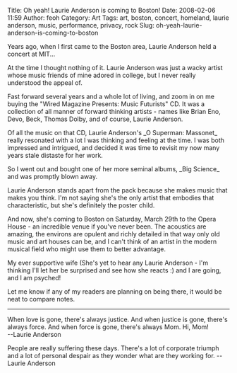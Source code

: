Title: Oh yeah! Laurie Anderson is coming to Boston!
Date: 2008-02-06 11:59
Author: feoh
Category: Art
Tags: art, boston, concert, homeland, laurie anderson, music, performance, privacy, rock
Slug: oh-yeah-laurie-anderson-is-coming-to-boston

Years ago, when I first came to the Boston area, Laurie Anderson held a
concert at MIT...

<!--more-->

At the time I thought nothing of it. Laurie Anderson was just a wacky
artist whose music friends of mine adored in college, but I never really
understood the appeal of.

Fast forward several years and a whole lot of living, and zoom in on me
buying the "Wired Magazine Presents: Music Futurists" CD. It was a
collection of all manner of forward thinking artists - names like Brian
Eno, Devo, Beck, Thomas Dolby, and of course, Laurie Anderson.

Of all the music on that CD, Laurie Anderson's \_O Superman: Massonet\_
really resonated with a lot I was thinking and feeling at the time. I
was both impressed and intrigued, and decided it was time to revisit my
now many years stale distaste for her work.

So I went out and bought one of her more seminal albums, \_Big Science\_
and was promptly blown away.

Laurie Anderson stands apart from the pack because she makes music that
makes you think. I'm not saying she's the only artist that embodies that
characteristic, but she's definitely the poster child.

And now, she's coming to Boston on Saturday, March 29th to the Opera
House - an incredible venue if you've never been. The acoustics are
amazing, the environs are opulent and richly detailed in that way only
old music and art houses can be, and I can't think of an artist in the
modern musical field who might use them to better advantage.

My ever supportive wife (She's yet to hear any Laurie Anderson - I'm
thinking I'll let her be surprised and see how she reacts :) and I are
going, and I am psyched!

Let me know if any of my readers are planning on being there, it would
be neat to compare notes.

------------------------------------------------------------------------

When love is gone, there's always justice. And when justice is gone,
there's always force. And when force is gone, there's always Mom. Hi,
Mom!  
--Laurie Anderson

</p>
People are really suffering these days. There's a lot of corporate
triumph and a lot of personal despair as they wonder what are they
working for.  
--Laurie Anderson
